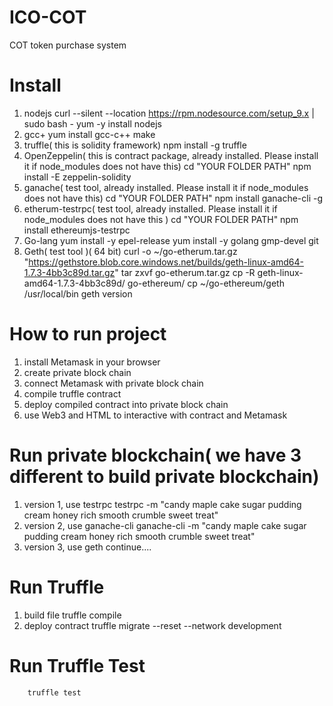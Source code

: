 ICO-COT
===============

COT token purchase system

Install
===============
1. nodejs
        curl --silent --location https://rpm.nodesource.com/setup_9.x | sudo bash -
	    yum -y install nodejs
2. gcc+
        yum install gcc-c++ make
3. truffle( this is solidity framework)
        npm install -g truffle
4. OpenZeppelin( this is contract package, already installed. Please install it if node_modules does not have this)
        cd "YOUR FOLDER PATH"
        npm install -E zeppelin-solidity
5. ganache( test tool, already installed. Please install it if node_modules does not have this)
        cd "YOUR FOLDER PATH"
        npm install ganache-cli -g
6. etherum-testrpc( test tool, already installed. Please install it if node_modules does not have this )
        cd "YOUR FOLDER PATH"
        npm install ethereumjs-testrpc
7. Go-lang
        yum install -y epel-release
	yum install -y golang gmp-devel git
8. Geth( test tool )( 64 bit)
        curl -o ~/go-etherum.tar.gz "https://gethstore.blob.core.windows.net/builds/geth-linux-amd64-1.7.3-4bb3c89d.tar.gz"
        tar zxvf go-etherum.tar.gz
        cp -R geth-linux-amd64-1.7.3-4bb3c89d/ go-ethereum/
        cp ~/go-ethereum/geth /usr/local/bin
        geth version


How to run project
===============
1. install Metamask in your browser
2. create private block chain
3. connect Metamask with private block chain
4. compile truffle contract
5. deploy compiled contract into private block chain
6. use Web3 and HTML to interactive with contract and Metamask


Run private blockchain( we have 3 different to build private blockchain)
===============
1. version 1, use testrpc
        testrpc -m "candy maple cake sugar pudding cream honey rich smooth crumble sweet treat"
2. version 2, use ganache-cli
        ganache-cli -m "candy maple cake sugar pudding cream honey rich smooth crumble sweet treat"     
3. version 3, use geth
        continue....

Run Truffle
===============
1.  build file
        truffle compile
2.  deploy contract
        truffle migrate --reset --network development

Run Truffle Test
===============
        truffle test
